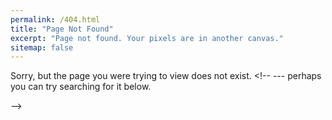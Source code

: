 ```yaml
---
permalink: /404.html
title: "Page Not Found"
excerpt: "Page not found. Your pixels are in another canvas."
sitemap: false
---
```


Sorry, but the page you were trying to view does not exist. <!-- --- perhaps you can try searching for it below.

<script type="text/javascript">
  var GOOG_FIXURL_LANG = 'en';
  var GOOG_FIXURL_SITE = '{{ site.url }}'
</script>
<script type="text/javascript"
  src="https://linkhelp.clients.google.com/tbproxy/lh/wm/fixurl.js">
</script>
 -->